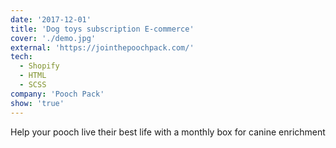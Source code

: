 ```yaml
---
date: '2017-12-01'
title: 'Dog toys subscription E-commerce'
cover: './demo.jpg'
external: 'https://jointhepoochpack.com/'
tech:
  - Shopify
  - HTML
  - SCSS
company: 'Pooch Pack'
show: 'true'
---
```


Help your pooch live their best life with a monthly box for canine enrichment
